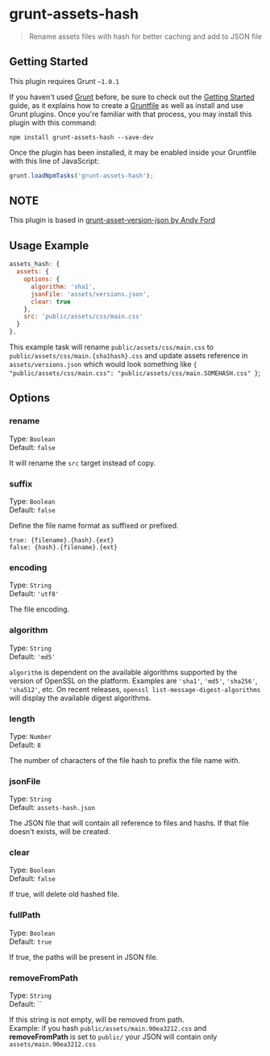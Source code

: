 # grunt-assets-hash

> Rename assets files with hash for better caching and add to JSON file

## Getting Started
This plugin requires Grunt `~1.0.1`

If you haven't used [Grunt](http://gruntjs.com/) before, be sure to check out the [Getting Started](http://gruntjs.com/getting-started) guide, as it explains how to create a [Gruntfile](http://gruntjs.com/sample-gruntfile) as well as install and use Grunt plugins. Once you're familiar with that process, you may install this plugin with this command:

```shell
npm install grunt-assets-hash --save-dev
```

Once the plugin has been installed, it may be enabled inside your Gruntfile with this line of JavaScript:

```js
grunt.loadNpmTasks('grunt-assets-hash');
```

## NOTE
This plugin is based in [grunt-asset-version-json by Andy Ford](https://github.com/andyford/grunt-asset-version-json)


## Usage Example

```javascript
assets_hash: {
  assets: {
    options: {
      algorithm: 'sha1',
      jsonFile: 'assets/versions.json',
      clear: true
    },
    src: 'public/assets/css/main.css'
  }
},
```

This example task will rename `public/assets/css/main.css` to `public/assets/css/main.{sha1hash}.css` and update assets reference in `assets/versions.json` which would look something like `{ "public/assets/css/main.css": "public/assets/css/main.SOMEHASH.css" }`;


## Options

### rename

Type: `Boolean`  
Default: `false`

It will rename the `src` target instead of copy.

### suffix

Type: `Boolean`  
Default: `false`

Define the file name format as suffixed or prefixed.  
```
true: {filename}.{hash}.{ext}  
false: {hash}.{filename}.{ext}
```

### encoding

Type: `String`  
Default: `'utf8'`

The file encoding.

### algorithm

Type: `String`  
Default: `'md5'`

`algorithm` is dependent on the available algorithms supported by the version of OpenSSL on the platform. Examples are `'sha1'`, `'md5'`, `'sha256'`, `'sha512'`, etc. On recent releases, `openssl list-message-digest-algorithms` will display the available digest algorithms.

### length

Type: `Number`  
Default: `8`

The number of characters of the file hash to prefix the file name with.

### jsonFile

Type: `String`  
Default: `assets-hash.json`

The JSON file that will contain all reference to files and hashs. If that file doesn't exists, will be created.

### clear

Type: `Boolean`  
Default: `false`

If true, will delete old hashed file.

### fullPath

Type: `Boolean`  
Default: `true`

If true, the paths will be present in JSON file.

### removeFromPath

Type: `String`  
Default: ``

If this string is not empty, will be removed from path.  
Example: if you hash `public/assets/main.90ea3212.css` and **removeFromPath** is set to `public/` your JSON will contain only `assets/main.90ea3212.css`
